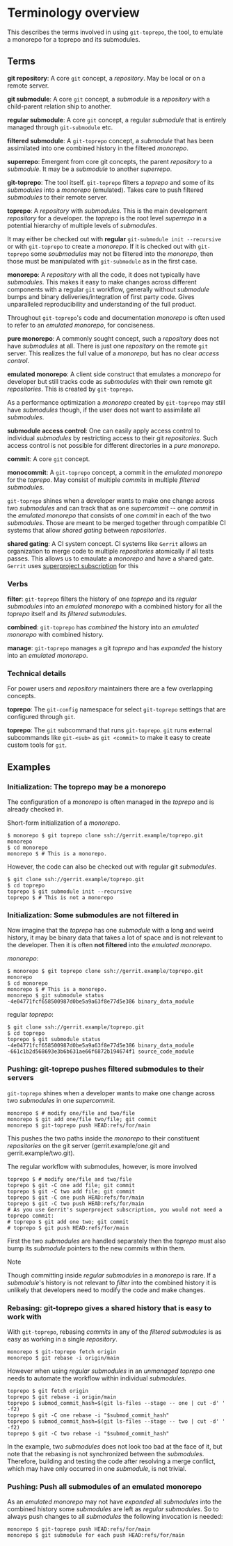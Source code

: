 # Terminology overview

This describes the terms involved in using `git-toprepo`, the tool,
to emulate a monorepo for a toprepo and its submodules.

## Terms

**git repository**: A core `git` concept,
a _repository_. May be local or on a remote server.

**git submodule**: A core `git` concept,
a _submodule_ is a _repository_ with a child-parent relation ship to another.

**regular submodule**: A core `git` concept,
a regular _submodule_ that is entirely managed through `git-submodule` etc.

**filtered submodule**: A `git-toprepo` concept,
a _submodule_ that has been assimilated into one combined history in the filtered _monorepo_.

**superrepo**: Emergent from core git concepts,
the parent _repository_ to a _submodule_.
It may be a _submodule_ to another _superrepo_.

**git-toprepo**: The tool itself.
`git-toprepo` filters a _toprepo_
and some of its _submodules_
into a _monorepo_ (emulated).
Takes care to push filtered _submodules_ to their remote server.

**toprepo**: A _repository_ with _submodules_.
This is the main development _repository_ for a developer.
the _toprepo_ is the root level _superrepo_
in a potential hierarchy of multiple levels of _submodules_.

It may either be checked out with **regular** `git-submodule init --recursive`
or with `git-toprepo` to create a _monorepo_.
If it is checked out with `git-toprepo`
some _soubmodules_ may not be filtered into the _monorepo_,
then those must be manipulated with `git-submodule` as in the first case.

**monorepo**: A _repository_ with all the code,
it does not typically have _submodules_.
This makes it easy to make changes across different components
with a regular `git` workflow,
generally without _submodule_ bumps and binary deliveries/integration
of first party code.
Gives unparalleled reproducibility
and understanding of the full product.

Throughout `git-toprepo`'s code and documentation
_monorepo_ is often used to refer to an _emulated monorepo_, for conciseness.

**pure monorepo**: A commonly sought concept,
such a _repository_ does not have _submodules_ at all.
There is just one _repository_ on the remote `git` server.
This realizes the full value of a _monorepo_,
but has no clear _access control_.

**emulated monorepo**: A client side construct
that emulates a _monorepo_ for developer
but still tracks code as _submodules_ with their own remote git _repositories_.
This is created by `git-toprepo`.

As a performance optimization a  _monorepo_ created by `git-toprepo`
may still have _submodules_ though,
if the user does not want to assimilate all _submodules_.

**submodule access control**: One can easily apply
access control to individual _submodules_ by restricting access to their git _repositories_.
Such access control is not possible for different directories in a _pure monorepo_.

**commit**: A core `git` concept.

**monocommit**: A `git-toprepo` concept,
a commit in the _emulated monorepo_ for the _toprepo_.
May consist of multiple _commits_ in multiple _filtered submodules_.

`git-toprepo` shines when a developer wants to make one change across two _submodules_
and can track that as one _supercommit_
-- one _commit_ in the _emulated monorepo_ that consists of one _commit_ in each of the two _submodules_.
Those are meant to be merged together
through compatible CI systems that allow _shared gating_ between _repositories_.

**shared gating**: A CI system concept.
CI systems like `Gerrit` allows an organization to merge code to multiple _repositories_
atomically if all tests passes.
This allows us to emaulate a _monorepo_ and have a shared gate.
`Gerrit` uses [superproject subscription] for this

[superproject subscription]: https://gerrit-review.googlesource.com/Documentation/user-submodules.html

### Verbs

**filter**: `git-toprepo` filters the history of one _toprepo_ and its _regular submodules_
into an _emulated monorepo_ with a combined history for all the _toprepo_ itself and its _filtered submodules_.

**combined**: `git-toprepo` has _combined_ the history into an _emulated monorepo_ with combined history.

**manage**: `git-toprepo` manages a git _toprepo_ and has _expanded_ the history into an _emulated monorepo_.

### Technical details

For power users and _repository_ maintainers there are a few overlapping concepts.
<!-- TODO: link to our documentation of these. In the implementation documents or something. -->

**toprepo**: The `git-config` namespace for select `git-toprepo` settings that are configured through `git`.

**toprepo**: The `git` subcommand that runs `git-toprepo`.
`git` runs external subcommands like `git-<sub>` as `git <commit>`
to make it easy to create custom tools for `git`.

## Examples

### Initialization: The toprepo may be a monorepo

The configuration of a _monorepo_ is often managed in the _toprepo_ and is already checked in.

Short-form initialization of a _monorepo_.
```
$ monorepo $ git toprepo clone ssh://gerrit.example/toprepo.git monorepo
$ cd monorepo
monorepo $ # This is a monorepo.
```

<!-- Long-form initialization of a _monorepo_. -->
<!-- ``` -->
<!-- $ mkdir monorepo -->
<!-- $ cd monorepo -->
<!-- monorepo $ git toprepo init ssh://gerrit.example/toprepo -->
<!-- monorepo $ git toprepo fetch -->
<!-- monorepo $ # This is a monorepo -->
<!-- ``` -->

However, the code can also be checked out with regular git _submodules_.
```
$ git clone ssh://gerrit.example/toprepo.git
$ cd toprepo
toprepo $ git submodule init --recursive
toprepo $ # This is not a monorepo
```

### Initialization: Some submodules are not filtered in

Now imagine that the _toprepo_ has one _submodule_ with a long and weird history,
it may be binary data that takes a lot of space and is not relevant to the developer.
Then it is often **not filtered** into the _emulated monorepo_.

_monorepo_:
```
$ monorepo $ git toprepo clone ssh://gerrit.example/toprepo.git monorepo
$ cd monorepo
monorepo $ # This is a monorepo.
monorepo $ git submodule status
-4e04771fcf658500987d0be5a9a63f8e77d5e386 binary_data_module
```

regular _toprepo_:
```
$ git clone ssh://gerrit.example/toprepo.git
$ cd toprepo
toprepo $ git submodule status
-4e04771fcf658500987d0be5a9a63f8e77d5e386 binary_data_module
-661c1b2d568693e3b6b631ae66f6872b194674f1 source_code_module
```

### Pushing: git-toprepo pushes filtered submodules to their servers

`git-toprepo` shines when a developer wants to make one change across two _submodules_
in one _supercommit_.

```
monorepo $ # modify one/file and two/file
monorepo $ git add one/file two/file; git commit
monorepo $ git-toprepo push HEAD:refs/for/main
```

This pushes the two paths inside the _monorepo_ to their constituent
_repositories_ on the git server (gerrit.example/one.git and gerrit.example/two.git).

The regular workflow with submodules, however, is more involved

```
toprepo $ # modify one/file and two/file
toprepo $ git -C one add file; git commit
toprepo $ git -C two add file; git commit
toprepo $ git -C one push HEAD:refs/for/main
toprepo $ git -C two push HEAD:refs/for/main
# As you use Gerrit's superproject subscription, you would not need a toprepo commit:
# toprepo $ git add one two; git commit
# toprepo $ git push HEAD:refs/for/main
```

First the two _submodules_ are handled separately
then the _toprepo_ must also bump its _submodule_ pointers to the new commits within them.

> [!NOTE]
> Though committing inside _regular submodules_ in a _monorepo_ is rare.
> If a _submodule_'s history is not relevant to _filter_ into the combined history
> it is unlikely that developers need to modify the code and make changes.

### Rebasing: git-toprepo gives a shared history that is easy to work with

With `git-toprepo`, rebasing _commits_ in any of the _filtered submodules_
is as easy as working in a single _repository_.

```
monorepo $ git-toprepo fetch origin
monorepo $ git rebase -i origin/main
```

However when using _regular submodules_ in an _unmanaged_ _toprepo_
one needs to automate the workflow within individual _submodules_.

```
toprepo $ git fetch origin
toprepo $ git rebase -i origin/main
toprepo $ submod_commit_hash=$(git ls-files --stage -- one | cut -d' ' -f2)
toprepo $ git -C one rebase -i "$submod_commit_hash"
toprepo $ submod_commit_hash=$(git ls-files --stage -- two | cut -d' ' -f2)
toprepo $ git -C two rebase -i "$submod_commit_hash"
```

In the example, two _submodules_ does not look too bad at the face of it,
but note that the rebasing is not synchronized between the _submodules_.
Therefore, building and testing the code after resolving a merge conflict,
which may have only occurred in one _submodule_, is not trivial.

### Pushing: Push all submodules of an emulated monorepo

As an _emulated monorepo_ may not have _expanded_ all _submodules_ into the combined history
some _submodules_ are left as _regular submodules_.
So to always push changes to all _submodules_ the following invocation is needed:

```
monorepo $ git-toprepo push HEAD:refs/for/main
monorepo $ git submodule for each push HEAD:refs/for/main
```
